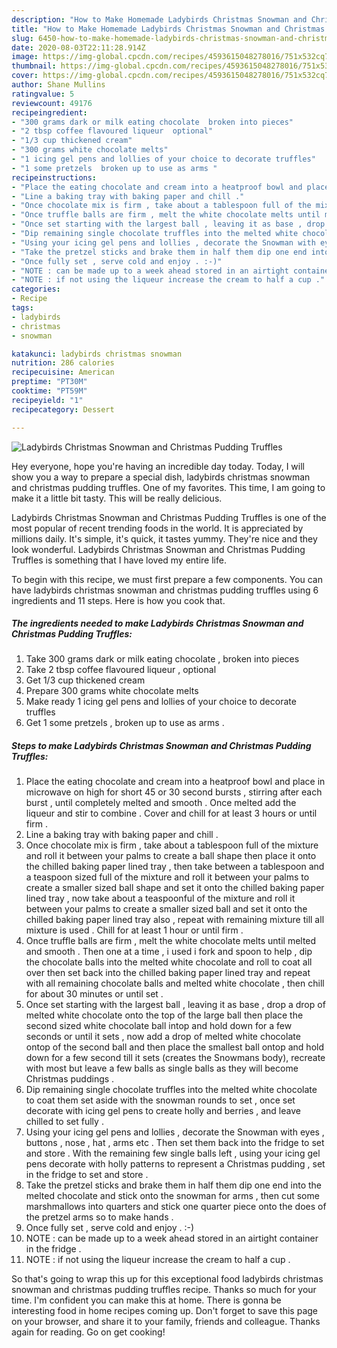```yaml
---
description: "How to Make Homemade Ladybirds Christmas Snowman and Christmas Pudding Truffles"
title: "How to Make Homemade Ladybirds Christmas Snowman and Christmas Pudding Truffles"
slug: 6450-how-to-make-homemade-ladybirds-christmas-snowman-and-christmas-pudding-truffles
date: 2020-08-03T22:11:28.914Z
image: https://img-global.cpcdn.com/recipes/4593615048278016/751x532cq70/ladybirds-christmas-snowman-and-christmas-pudding-truffles-recipe-main-photo.jpg
thumbnail: https://img-global.cpcdn.com/recipes/4593615048278016/751x532cq70/ladybirds-christmas-snowman-and-christmas-pudding-truffles-recipe-main-photo.jpg
cover: https://img-global.cpcdn.com/recipes/4593615048278016/751x532cq70/ladybirds-christmas-snowman-and-christmas-pudding-truffles-recipe-main-photo.jpg
author: Shane Mullins
ratingvalue: 5
reviewcount: 49176
recipeingredient:
- "300 grams dark or milk eating chocolate  broken into pieces"
- "2 tbsp coffee flavoured liqueur  optional"
- "1/3 cup thickened cream"
- "300 grams white chocolate melts"
- "1 icing gel pens and lollies of your choice to decorate truffles"
- "1 some pretzels  broken up to use as arms "
recipeinstructions:
- "Place the eating chocolate and cream into a heatproof bowl and place in microwave on high for short 45 or 30 second bursts , stirring after each burst , until completely melted and smooth . Once melted add the liqueur and stir to combine . Cover and chill for at least 3 hours or until firm  ."
- "Line a baking tray with baking paper and chill ."
- "Once chocolate mix is firm , take about a tablespoon full of the mixture and roll it between your palms to create a ball shape then place it onto the chilled baking paper lined tray , then take between a tablespoon and a teaspoon sized full of the mixture and roll it between your palms to create a smaller sized ball shape and set it onto the chilled baking paper lined tray , now take about a teaspoonful of the mixture and roll it between your palms to create a smaller sized ball and set it onto the chilled baking paper lined tray also , repeat with remaining mixture till all mixture is used . Chill for at least 1 hour or until firm ."
- "Once truffle balls are firm , melt the white chocolate melts until melted and smooth . Then one at a time , i used i fork and spoon to help , dip the chocolate balls into the melted white chocolate and roll to coat all over then set back into the chilled baking paper lined tray and repeat with all remaining chocolate balls and melted white chocolate  , then chill for about 30 minutes or until set ."
- "Once set starting with the largest ball , leaving it as base , drop a drop of melted white chocolate onto the top of the large ball then place the second sized white chocolate ball intop and hold down for a few seconds or until it sets , now add a drop of melted white chocolate ontop of the second ball and then place the smallest ball ontop and hold down for a few second till it sets (creates the Snowmans body), recreate with most but leave a few balls as single balls as they will become Christmas puddings ."
- "Dip remaining single chocolate truffles into the melted white chocolate to coat them set aside with the snowman rounds to set , once set decorate with icing gel pens to create holly and berries , and leave chilled to set fully ."
- "Using your icing gel pens and lollies , decorate the Snowman with eyes , buttons , nose , hat , arms etc . Then set them back into the fridge to set and store . With the remaining few single balls left , using your icing gel pens decorate with holly patterns to represent a Christmas pudding , set in the fridge to set and store ."
- "Take the pretzel sticks and brake them in half them dip one end into the melted chocolate and stick onto the snowman for arms , then cut some marshmallows into quarters and stick one quarter piece onto the does of the pretzel arms so to make hands ."
- "Once fully set , serve cold and enjoy . :-)"
- "NOTE : can be made up to a week ahead stored in an airtight container in the fridge ."
- "NOTE : if not using the liqueur increase the cream to half a cup ."
categories:
- Recipe
tags:
- ladybirds
- christmas
- snowman

katakunci: ladybirds christmas snowman 
nutrition: 286 calories
recipecuisine: American
preptime: "PT30M"
cooktime: "PT59M"
recipeyield: "1"
recipecategory: Dessert

---
```



![Ladybirds Christmas Snowman and Christmas Pudding Truffles](https://img-global.cpcdn.com/recipes/4593615048278016/751x532cq70/ladybirds-christmas-snowman-and-christmas-pudding-truffles-recipe-main-photo.jpg)

Hey everyone, hope you're having an incredible day today. Today, I will show you a way to prepare a special dish, ladybirds christmas snowman and christmas pudding truffles. One of my favorites. This time, I am going to make it a little bit tasty. This will be really delicious.

Ladybirds Christmas Snowman and Christmas Pudding Truffles is one of the most popular of recent trending foods in the world. It is appreciated by millions daily. It's simple, it's quick, it tastes yummy. They're nice and they look wonderful. Ladybirds Christmas Snowman and Christmas Pudding Truffles is something that I have loved my entire life.




To begin with this recipe, we must first prepare a few components. You can have ladybirds christmas snowman and christmas pudding truffles using 6 ingredients and 11 steps. Here is how you cook that.

<!--inarticleads1-->

##### The ingredients needed to make Ladybirds Christmas Snowman and Christmas Pudding Truffles:

1. Take 300 grams dark or milk eating chocolate , broken into pieces
1. Take 2 tbsp coffee flavoured liqueur , optional
1. Get 1/3 cup thickened cream
1. Prepare 300 grams white chocolate melts
1. Make ready 1 icing gel pens and lollies of your choice to decorate truffles
1. Get 1 some pretzels , broken up to use as arms .




<!--inarticleads2-->

##### Steps to make Ladybirds Christmas Snowman and Christmas Pudding Truffles:

1. Place the eating chocolate and cream into a heatproof bowl and place in microwave on high for short 45 or 30 second bursts , stirring after each burst , until completely melted and smooth . Once melted add the liqueur and stir to combine . Cover and chill for at least 3 hours or until firm  .
1. Line a baking tray with baking paper and chill .
1. Once chocolate mix is firm , take about a tablespoon full of the mixture and roll it between your palms to create a ball shape then place it onto the chilled baking paper lined tray , then take between a tablespoon and a teaspoon sized full of the mixture and roll it between your palms to create a smaller sized ball shape and set it onto the chilled baking paper lined tray , now take about a teaspoonful of the mixture and roll it between your palms to create a smaller sized ball and set it onto the chilled baking paper lined tray also , repeat with remaining mixture till all mixture is used . Chill for at least 1 hour or until firm .
1. Once truffle balls are firm , melt the white chocolate melts until melted and smooth . Then one at a time , i used i fork and spoon to help , dip the chocolate balls into the melted white chocolate and roll to coat all over then set back into the chilled baking paper lined tray and repeat with all remaining chocolate balls and melted white chocolate  , then chill for about 30 minutes or until set .
1. Once set starting with the largest ball , leaving it as base , drop a drop of melted white chocolate onto the top of the large ball then place the second sized white chocolate ball intop and hold down for a few seconds or until it sets , now add a drop of melted white chocolate ontop of the second ball and then place the smallest ball ontop and hold down for a few second till it sets (creates the Snowmans body), recreate with most but leave a few balls as single balls as they will become Christmas puddings .
1. Dip remaining single chocolate truffles into the melted white chocolate to coat them set aside with the snowman rounds to set , once set decorate with icing gel pens to create holly and berries , and leave chilled to set fully .
1. Using your icing gel pens and lollies , decorate the Snowman with eyes , buttons , nose , hat , arms etc . Then set them back into the fridge to set and store . With the remaining few single balls left , using your icing gel pens decorate with holly patterns to represent a Christmas pudding , set in the fridge to set and store .
1. Take the pretzel sticks and brake them in half them dip one end into the melted chocolate and stick onto the snowman for arms , then cut some marshmallows into quarters and stick one quarter piece onto the does of the pretzel arms so to make hands .
1. Once fully set , serve cold and enjoy . :-)
1. NOTE : can be made up to a week ahead stored in an airtight container in the fridge .
1. NOTE : if not using the liqueur increase the cream to half a cup .




So that's going to wrap this up for this exceptional food ladybirds christmas snowman and christmas pudding truffles recipe. Thanks so much for your time. I'm confident you can make this at home. There is gonna be interesting food in home recipes coming up. Don't forget to save this page on your browser, and share it to your family, friends and colleague. Thanks again for reading. Go on get cooking!
